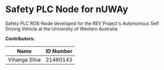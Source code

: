 # Safety PLC Node for nUWAy

Safety PLC ROS-Node developed for the REV Project's Autonomous Self Driving Vehicle at the University of Western Australia

**Contributors:**

| Name | ID Number |
| --- | --- |
| Vihanga Silva | 21480143 |
